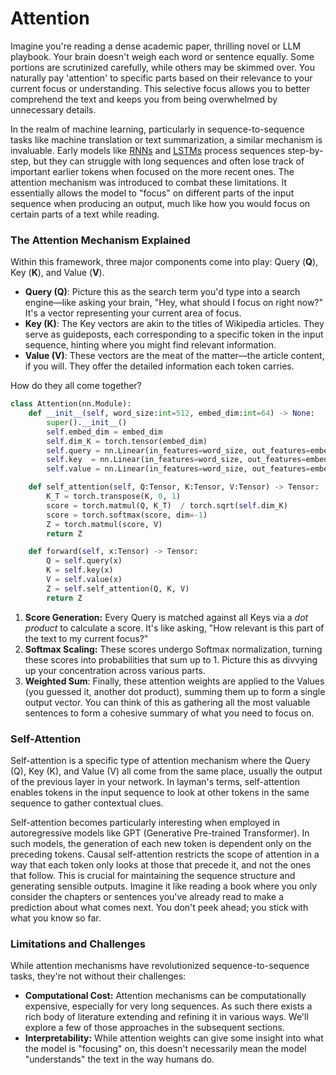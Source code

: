 # Attention
Imagine you're reading a dense academic paper, thrilling novel or LLM playbook. Your brain doesn't weigh each word or sentence equally. Some portions are scrutinized carefully, while others may be skimmed over. You naturally pay 'attention' to specific parts based on their relevance to your current focus or understanding. This selective focus allows you to better comprehend the text and keeps you from being overwhelmed by unnecessary details.

In the realm of machine learning, particularly in sequence-to-sequence tasks like machine translation or text summarization, a similar mechanism is invaluable. Early models like [RNNs](https://explained.ai/rnn/) and [LSTMs](https://colah.github.io/posts/2015-08-Understanding-LSTMs/) process sequences step-by-step, but they can struggle with long sequences and often lose track of important earlier tokens when focused on the more recent ones. The attention mechanism was introduced to combat these limitations. It essentially allows the model to "focus" on different parts of the input sequence when producing an output, much like how you would focus on certain parts of a text while reading.

### The Attention Mechanism Explained
Within this framework, three major components come into play: Query (**Q**), Key (**K**), and Value (**V**).

* **Query (Q)**: Picture this as the search term you'd type into a search engine—like asking your brain, "Hey, what should I focus on right now?" It's a vector representing your current area of focus.
* **Key (K)**: The Key vectors are akin to the titles of Wikipedia articles. They serve as guideposts, each corresponding to a specific token in the input sequence, hinting where you might find relevant information.
* **Value (V)**: These vectors are the meat of the matter—the article content, if you will. They offer the detailed information each token carries.

How do they all come together?
```python
class Attention(nn.Module):
    def __init__(self, word_size:int=512, embed_dim:int=64) -> None:
        super().__init__()
        self.embed_dim = embed_dim
        self.dim_K = torch.tensor(embed_dim)
        self.query = nn.Linear(in_features=word_size, out_features=embed_dim, bias=True)
        self.key  = nn.Linear(in_features=word_size, out_features=embed_dim, bias=True)
        self.value = nn.Linear(in_features=word_size, out_features=embed_dim, bias=True)

    def self_attention(self, Q:Tensor, K:Tensor, V:Tensor) -> Tensor:
        K_T = torch.transpose(K, 0, 1)
        score = torch.matmul(Q, K_T)  / torch.sqrt(self.dim_K)
        score = torch.softmax(score, dim=-1)
        Z = torch.matmul(score, V)
        return Z

    def forward(self, x:Tensor) -> Tensor:
        Q = self.query(x)
        K = self.key(x)
        V = self.value(x)
        Z = self.self_attention(Q, K, V)
        return Z
```

1. **Score Generation:** Every Query is matched against all Keys via a *dot product* to calculate a score. It's like asking, "How relevant is this part of the text to my current focus?"
2. **Softmax Scaling:** These scores undergo Softmax normalization, turning these scores into probabilities that sum up to 1. Picture this as divvying up your concentration across various parts.
3. **Weighted Sum**: Finally, these attention weights are applied to the Values (you guessed it, another dot product), summing them up to form a single output vector. You can think of this as gathering all the most valuable sentences to form a cohesive summary of what you need to focus on.

### Self-Attention
Self-attention is a specific type of attention mechanism where the Query (Q), Key (K), and Value (V) all come from the same place, usually the output of the previous layer in your network. In layman's terms, self-attention enables tokens in the input sequence to look at other tokens in the same sequence to gather contextual clues.

Self-attention becomes particularly interesting when employed in autoregressive models like GPT (Generative Pre-trained Transformer). In such models, the generation of each new token is dependent only on the preceding tokens. Causal self-attention restricts the scope of attention in a way that each token only looks at those that precede it, and not the ones that follow. This is crucial for maintaining the sequence structure and generating sensible outputs. Imagine it like reading a book where you only consider the chapters or sentences you've already read to make a prediction about what comes next. You don't peek ahead; you stick with what you know so far.

### Limitations and Challenges
While attention mechanisms have revolutionized sequence-to-sequence tasks, they're not without their challenges:

* **Computational Cost:** Attention mechanisms can be computationally expensive, especially for very long sequences. As such there exists a rich body of literature extending and refining it in various ways. We'll explore a few of those approaches in the subsequent sections.
* **Interpretability:** While attention weights can give some insight into what the model is "focusing" on, this doesn't necessarily mean the model "understands" the text in the way humans do.